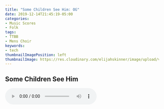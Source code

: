 ```yaml
---
title: "Some Children See Him: OG"
date: 2019-12-14T21:45:19-05:00
categories:
- Music Scores
- Folk
tags: 
- TTBB
- Mens Choir
keywords:
- tech
thumbnailImagePosition: left
thumbnailImage: https://res.cloudinary.com/elijahskinner/image/upload/v1576376681/BabyJes.jpg
---
```

## Some Children See Him

<audio controls>
  <source src="https://res.cloudinary.com/elijahskinner/video/upload/v1576376103/Some_Children_See_Him32.mp3" type="audio/ogg">
  <source src="https://res.cloudinary.com/elijahskinner/video/upload/v1576376103/Some_Children_See_Him32.mp3" type="audio/mpeg">
Your browser does not support the audio element.
</audio> 

<!--more-->

<object width="600" height="800" data="https://res.cloudinary.com/elijahskinner/image/upload/v1576376020/Some_Children_See_Himog.pdf"></object> 
